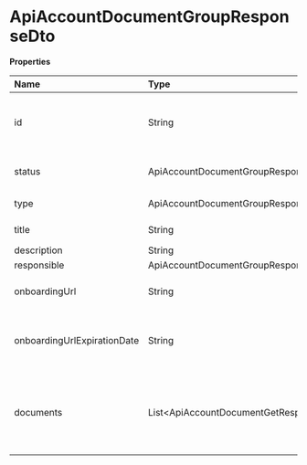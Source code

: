 # ApiAccountDocumentGroupResponseDto

**Properties**

| Name                        | Type                                                  | Required | Description                                                             |
| :-------------------------- | :---------------------------------------------------- | :------- | :---------------------------------------------------------------------- |
| id                          | String                                                | ❌       | Unique document group identifier in Asaas                               |
| status                      | ApiAccountDocumentGroupResponseCustomerDocumentStatus | ❌       | Document group status                                                   |
| type                        | ApiAccountDocumentGroupResponseCustomerDocumentType   | ❌       | Type of documents                                                       |
| title                       | String                                                | ❌       | Document group title                                                    |
| description                 | String                                                | ❌       | Description                                                             |
| responsible                 | ApiAccountDocumentGroupResponsibleResponseDto         | ❌       |                                                                         |
| onboardingUrl               | String                                                | ❌       | URL for sending documents                                               |
| onboardingUrlExpirationDate | String                                                | ❌       | Expiration date of the URL for sending documents                        |
| documents                   | List\<ApiAccountDocumentGetResponseDto\>              | ❌       | Documents that have already been sent with their respective identifiers |

<!-- This file was generated by liblab | https://liblab.com/ -->
